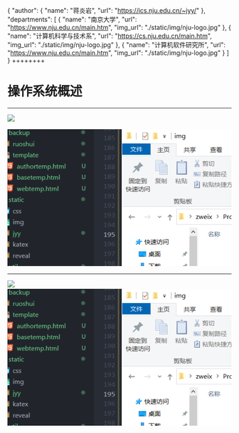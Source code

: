 {
    "author": {
        "name": "蒋炎岩",
        "url": "https://ics.nju.edu.cn/~jyy/"
    },
    "departments": [
        {
            "name": "南京大学",
            "url": "https://www.nju.edu.cn/main.htm",
            "img_url": "./static/img/nju-logo.jpg"
        },
        {
            "name": "计算机科学与技术系",
            "url": "https://cs.nju.edu.cn/main.htm",
            "img_url": "./static/img/nju-logo.jpg"
        },
        {
            "name": "计算机软件研究所",
            "url": "https://www.nju.edu.cn/main.htm",
            "img_url": "./static/img/nju-logo.jpg"
        }
    ]
}
++++++++


# 操作系统概述

---

![](https://pic.leetcode.cn/1677147705-KfOjKC-%E9%A2%98%E5%BA%93%E9%A6%96%E9%A1%B5.png)

![](.\img\base.png)

---

<img src="https://pic.leetcode.cn/1677147705-KfOjKC-%E9%A2%98%E5%BA%93%E9%A6%96%E9%A1%B5.png" />

<img src="./img/base.png" />